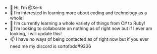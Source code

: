 - 👋 Hi, I’m @Xe-k
- 👀 I’m interested in learning more about coding and technology as a whole!
- 🌱 I’m currently learning a whole variety of things from C# to Ruby!
- 💞️ I’m looking to collaborate on nothing as of right now but if I ever am looking, I will update this!
- 📫 I have no ways of being contacted as of right now but if you ever need me my discord is sortofodd#9336

<!---
Xe-k/Xe-k is a ✨ special ✨ repository because its `README.md` (this file) appears on your GitHub profile.
You can click the Preview link to take a look at your changes.
--->
